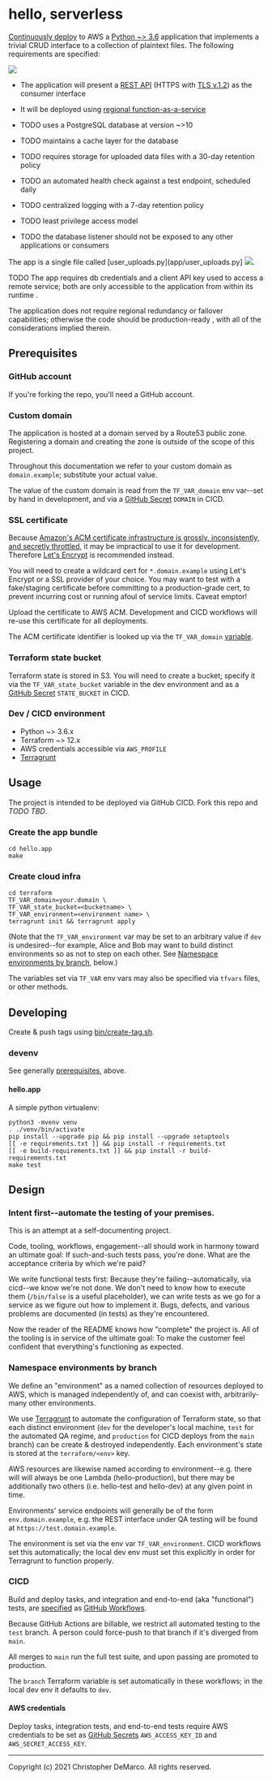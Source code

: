 # hello, serverless

[Continuously deploy](.github/workflows/deploy-main.yml) to AWS a
[Python ~> 3.6](tests/integration/python.sh) application that
implements a trivial CRUD interface to a collection of plaintext
files. The following requirements are specified:

[![](https://github.com/christopher-demarco/hello-serverless/actions/workflows/functional-tests.yml/badge.svg)](https://github.com/christopher-demarco/hello-serverless/actions/workflows/functional-tests.yml)

- The application will present a [REST API](terraform/api-gateway.tf)
  (HTTPS with [TLS v.1.2](tests/integration/tls_1.2.sh)) as the
  consumer interface

- It will be deployed using [regional
  function-as-a-service](terraform/lambda.tf)

- TODO uses a PostgreSQL database at version ~>10

- TODO maintains a cache layer for the database

- TODO requires storage for uploaded data files with a 30-day
  retention policy

- TODO an automated health check against a test endpoint, scheduled
  daily

- TODO centralized logging with a 7-day retention policy

- TODO least privilege access model

- TODO the database listener should not be exposed to any other
  applications or consumers


The app is a single file called [user_uploads.py](app/user_uploads.py]
[![](https://github.com/christopher-demarco/hello-serverless/actions/workflows/unit-tests.yml/badge.svg)](app/hello_test.py).

TODO The app requires db credentials and a client API key used to
access a remote service; both are only accessible to the application
from within its runtime 
.

The application does not require regional redundancy or failover
capabilities; otherwise the code should be production-ready , with all
of the considerations implied therein.


## Prerequisites

### GitHub account

If you're forking the repo, you'll need a GitHub account.


### Custom domain

The application is hosted at a domain served by a Route53 public zone.
Registering a domain and creating the zone is outside of the scope of
this project.

Throughout this documentation we refer to your custom domain as
`domain.example`; substitute your actual value.

The value of the custom domain is read from the `TF_VAR_domain` env
var--set by hand in development, and via a [GitHub
Secret](https://docs.github.com/en/actions/reference/encrypted-secrets)
`DOMAIN` in CICD.


### SSL certificate

Because [Amazon's ACM certificate infrastructure is grossly,
inconsistently, and secretly
throttled](https://github.com/aws/aws-cdk/issues/5889), it
may be impractical to use it for development. Therefore [Let's
Encrypt](https://letsencrypt.org) is recommended instead.

You will need to create a wildcard cert for `*.domain.example` using
Let's Encrypt or a SSL provider of your choice. You may want to test
with a fake/staging certificate before committing to a
production-grade cert, to prevent incurring cost or running afoul of
service limits. Caveat emptor!

Upload the certificate to AWS ACM. Development and CICD workflows will
re-use this certificate for all deployments.

The ACM certificate identifier is looked up via the `TF_VAR_domain`
[variable](#Custom-domain).


### Terraform state bucket

Terraform state is stored in S3. You will need to create a bucket;
specify it via the `TF_VAR_state_bucket` variable in the dev
environment and as a [GitHub
Secret](https://docs.github.com/en/actions/reference/encrypted-secrets)
`STATE_BUCKET` in CICD.


### Dev / CICD environment

  - Python ~> 3.6.x
  - Terraform ~> 12.x
  - AWS credentials accessible via `AWS_PROFILE`
  - [Terragrunt](https://terragrunt.gruntwork.io)
  

## Usage

The project is intended to be deployed via GitHub CICD. Fork this
repo and *TODO TBD*.


### Create the app bundle

```
cd hello.app
make
```


### Create cloud infra

```
cd terraform
TF_VAR_domain=your.domain \
TF_VAR_state_bucket=<bucketname> \
TF_VAR_environment=<environment name> \
terragrunt init && terragrunt apply
```

(Note that the `TF_VAR_environment` var may be set to an arbitrary value if
`dev` is undesired--for example, Alice and Bob may want to build
distinct environments so as not to step on each other. See [Namespace
environments by branch](#Namespace-environments-by-branch), below.)

The variables set via `TF_VAR` env vars may also be specified via
`tfvars` files, or other methods.


## Developing

Create & push tags using [bin/create-tag.sh](bin/create-tag.sh).


### devenv

See generally [prerequisites](#prerequisites), above.


#### hello.app

A simple python virtualenv: 

```
python3 -mvenv venv
. ./venv/bin/activate
pip install --upgrade pip && pip install --upgrade setuptools
[[ -e requirements.txt ]] && pip install -r requirements.txt
[[ -e build-requirements.txt ]] && pip install -r build-requirements.txt
make test
```


## Design

### Intent first--automate the testing of your premises.

This is an attempt at a self-documenting project.

Code, tooling, workflows, engagement--all should work in harmony
toward an ultimate goal: If such-and-such tests pass, you're done.
What are the acceptance criteria by which we're paid? 

We write functional tests first: Because they're
failing--automatically, via cicd--we know we're not done. We don't
need to know how to execute them (`/bin/false` is a useful
placeholder), we can write tests as we go for a service as we figure
out how to implement it. Bugs, defects, and various problems are
documented (in tests) as they're encountered.

Now the reader of the README knows how "complete" the project is. All
of the tooling is in service of the ultimate goal: To make the
customer feel confident that everything's functioning as expected.




### Namespace environments by branch

We define an "environment" as a named collection of resources deployed
to AWS, which is managed independently of, and can coexist with,
arbitrarily-many other environments.

We use [Terragrunt](https://terragrunt.gruntwork.io) to automate the
configuration of Terraform state, so that each distinct environment
(`dev` for the developer's local machine, `test` for the automated QA
regime, and `production` for CICD deploys from the `main` branch) can
be create & destroyed independently. Each environment's state is
stored at the `terraform/<env>` key.

AWS resources are likewise named according to environment--e.g. there
will will always be one Lambda (hello-production), but there may be
additionally two others (i.e. hello-test and hello-dev) at any given
point in time.

Environments' service endpoints will generally be of the form
`env.domain.example`, e.g. the REST interface under QA testing will be
found at `https://test.domain.example`.

The environment is set via the env var `TF_VAR_environment`. CICD
workflows set this automatically; the local dev env must set this
explicitly in order for Terragrunt to function properly.


### CICD

Build and deploy tasks, and integration and end-to-end (aka
"functional") tests, are [specified](.github/workflows) as [GitHub
Workflows](https://docs.github.com/en/actions/learn-github-actions).

Because GitHub Actions are billable, we restrict all automated testing
to the `test` branch. A person could force-push to that branch if it's
diverged from `main`.

All merges to `main` run the full test suite, and upon passing are
promoted to production.

The `branch` Terraform variable is set automatically in these
workflows; in the local dev env it defaults to `dev`.

#### AWS credentials

Deploy tasks, integration tests, and end-to-end tests require AWS
credentials to be set as [GitHub
Secrets](https://docs.github.com/en/actions/reference/encrypted-secrets)
`AWS_ACCESS_KEY_ID` and `AWS_SECRET_ACCESS_KEY`.

-----
Copyright (c) 2021 Christopher DeMarco. All rights reserved.
